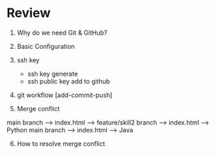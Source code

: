 # Review

1. Why do we need Git & GitHub?
2. Basic Configuration
3. ssh key

   - ssh key generate
   - ssh public key add to github

4. git workflow [add-commit-push]

5. Merge conflict

main branch --> index.html --> feature/skill2 branch --> index.html --> Python
main branch --> index.html --> Java

6. How to resolve merge conflict
